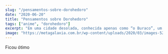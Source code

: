 ```yaml
---
slug: "/pensamentos-sobre-dorohedoro"
date: "2020-06-20"
title: "Pensamentos sobre Dorohedoro"
tags: ["anime", "dorohedoro"]
excerpt: "Em uma cidade desolada, conhecida apenas como “o Buraco”, um clã de feiticeiros vem tirando as pessoas das ruas para usar como cobaias em experimentos das artes negras. Em um beco escuro, Nikaido encontrou Caiman"
image: "https://metagalaxia.com.br/wp-content/uploads/2020/03/images-52-1.jpeg"
---
```


Ficou ótimo
